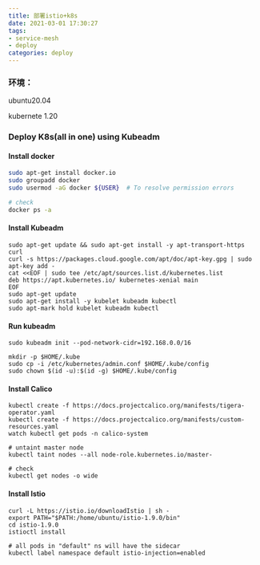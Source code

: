 ```yaml
---
title: 部署istio+k8s
date: 2021-03-01 17:30:27
tags:
- service-mesh
- deploy
categories: deploy
---
```




### 环境：

ubuntu20.04

kubernete 1.20



### Deploy K8s(all in one) using Kubeadm

#### Install docker 

```bash
sudo apt-get install docker.io
sudo groupadd docker
sudo usermod -aG docker ${USER}  # To resolve permission errors

# check 
docker ps -a
```

#### Install Kubeadm

```shell
sudo apt-get update && sudo apt-get install -y apt-transport-https curl
curl -s https://packages.cloud.google.com/apt/doc/apt-key.gpg | sudo apt-key add -
cat <<EOF | sudo tee /etc/apt/sources.list.d/kubernetes.list
deb https://apt.kubernetes.io/ kubernetes-xenial main
EOF
sudo apt-get update
sudo apt-get install -y kubelet kubeadm kubectl
sudo apt-mark hold kubelet kubeadm kubectl
```

#### Run kubeadm

```shell
sudo kubeadm init --pod-network-cidr=192.168.0.0/16

mkdir -p $HOME/.kube
sudo cp -i /etc/kubernetes/admin.conf $HOME/.kube/config
sudo chown $(id -u):$(id -g) $HOME/.kube/config
```
#### Install Calico

```shell
kubectl create -f https://docs.projectcalico.org/manifests/tigera-operator.yaml
kubectl create -f https://docs.projectcalico.org/manifests/custom-resources.yaml
watch kubectl get pods -n calico-system

# untaint master node
kubectl taint nodes --all node-role.kubernetes.io/master-

# check
kubectl get nodes -o wide
```

#### Install Istio

```shell
curl -L https://istio.io/downloadIstio | sh -
export PATH="$PATH:/home/ubuntu/istio-1.9.0/bin"
cd istio-1.9.0
istioctl install 

# all pods in "default" ns will have the sidecar
kubectl label namespace default istio-injection=enabled
```


